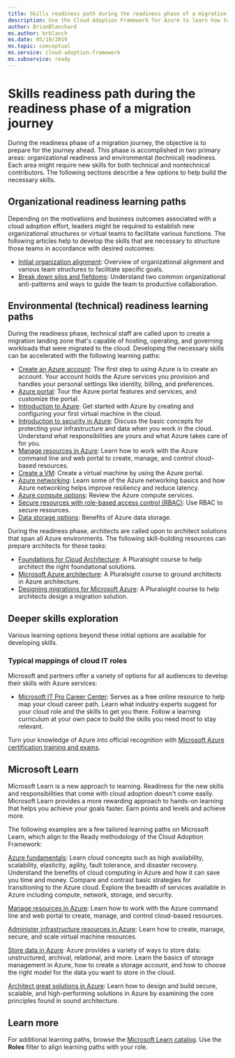 ```yaml
---
title: Skills readiness path during the readiness phase of a migration journey
description: Use the Cloud Adoption Framework for Azure to learn how to build the skills necessary to complete your migration journey.
author: BrianBlanchard
ms.author: brblanch
ms.date: 05/19/2019
ms.topic: conceptual
ms.service: cloud-adoption-framework
ms.subservice: ready
---
```


# Skills readiness path during the readiness phase of a migration journey

During the readiness phase of a migration journey, the objective is to prepare for the journey ahead. This phase is accomplished in two primary areas: organizational readiness and environmental (technical) readiness. Each area might require new skills for both technical and nontechnical contributors. The following sections describe a few options to help build the necessary skills.

## Organizational readiness learning paths

Depending on the motivations and business outcomes associated with a cloud adoption effort, leaders might be required to establish new organizational structures or virtual teams to facilitate various functions. The following articles help to develop the skills that are necessary to structure those teams in accordance with desired outcomes:

- [Initial organization alignment](./index.md): Overview of organizational alignment and various team structures to facilitate specific goals.
- [Break down silos and fiefdoms](../organize/fiefdoms-silos.md): Understand two common organizational anti-patterns and ways to guide the team to productive collaboration.

## Environmental (technical) readiness learning paths

During the readiness phase, technical staff are called upon to create a migration landing zone that's capable of hosting, operating, and governing workloads that were migrated to the cloud. Developing the necessary skills can be accelerated with the following learning paths:

- [Create an Azure account](/learn/modules/create-an-azure-account): The first step to using Azure is to create an account. Your account holds the Azure services you provision and handles your personal settings like identity, billing, and preferences.
- [Azure portal](/learn/modules/tour-azure-portal): Tour the Azure portal features and services, and customize the portal.
- [Introduction to Azure](/learn/modules/welcome-to-azure): Get started with Azure by creating and configuring your first virtual machine in the cloud.
- [Introduction to security in Azure](/learn/modules/intro-to-security-in-azure): Discuss the basic concepts for protecting your infrastructure and data when you work in the cloud. Understand what responsibilities are yours and what Azure takes care of for you.
- [Manage resources in Azure](/learn/paths/manage-resources-in-azure): Learn how to work with the Azure command line and web portal to create, manage, and control cloud-based resources.
- [Create a VM](/learn/modules/create-windows-virtual-machine-in-azure): Create a virtual machine by using the Azure portal.
- [Azure networking](/learn/modules/intro-to-azure-networking): Learn some of the Azure networking basics and how Azure networking helps improve resiliency and reduce latency.
- [Azure compute options](/learn/modules/intro-to-azure-compute): Review the Azure compute services.
- [Secure resources with role-based access control (RBAC)](/learn/modules/secure-azure-resources-with-rbac): Use RBAC to secure resources.
- [Data storage options](/learn/modules/intro-to-data-in-azure): Benefits of Azure data storage.

During the readiness phase, architects are called upon to architect solutions that span all Azure environments. The following skill-building resources can prepare architects for these tasks:

- [Foundations for Cloud Architecture](https://www.pluralsight.com/courses/cloud-architecture-foundations): A Pluralsight course to help architect the right foundational solutions.
- [Microsoft Azure architecture](https://www.pluralsight.com/courses/cloud-architecture-foundations): A Pluralsight course to ground architects in Azure architecture.
- [Designing migrations for Microsoft Azure](https://www.pluralsight.com/courses/cloud-architecture-foundations): A Pluralsight course to help architects design a migration solution.

## Deeper skills exploration

Various learning options beyond these initial options are available for developing skills.

### Typical mappings of cloud IT roles

Microsoft and partners offer a variety of options for all audiences to develop their skills with Azure services:

- [Microsoft IT Pro Career Center](https://www.microsoft.com/itpro): Serves as a free online resource to help map your cloud career path. Learn what industry experts suggest for your cloud role and the skills to get you there. Follow a learning curriculum at your own pace to build the skills you need most to stay relevant.

Turn your knowledge of Azure into official recognition with [Microsoft Azure certification training and exams](https://www.microsoft.com/learning/certification-overview.aspx).

## Microsoft Learn

Microsoft Learn is a new approach to learning. Readiness for the new skills and responsibilities that come with cloud adoption doesn't come easily. Microsoft Learn provides a more rewarding approach to hands-on learning that helps you achieve your goals faster. Earn points and levels and achieve more.

The following examples are a few tailored learning paths on Microsoft Learn, which align to the Ready methodology of the Cloud Adoption Framework:

[Azure fundamentals](/learn/paths/azure-fundamentals): Learn cloud concepts such as high availability, scalability, elasticity, agility, fault tolerance, and disaster recovery. Understand the benefits of cloud computing in Azure and how it can save you time and money. Compare and contrast basic strategies for transitioning to the Azure cloud. Explore the breadth of services available in Azure including compute, network, storage, and security.

[Manage resources in Azure](/learn/modules/control-and-organize-with-azure-resource-manager): Learn how to work with the Azure command line and web portal to create, manage, and control cloud-based resources.

[Administer infrastructure resources in Azure](/learn/paths/administer-infrastructure-resources-in-azure): Learn how to create, manage, secure, and scale virtual machine resources.

[Store data in Azure](/learn/paths/store-data-in-azure): Azure provides a variety of ways to store data: unstructured, archival, relational, and more. Learn the basics of storage management in Azure, how to create a storage account, and how to choose the right model for the data you want to store in the cloud.

[Architect great solutions in Azure](/learn/paths/architect-great-solutions-in-azure): Learn how to design and build secure, scalable, and high-performing solutions in Azure by examining the core principles found in sound architecture.

## Learn more

For additional learning paths, browse the [Microsoft Learn catalog](/learn/browse). Use the **Roles** filter to align learning paths with your role.
